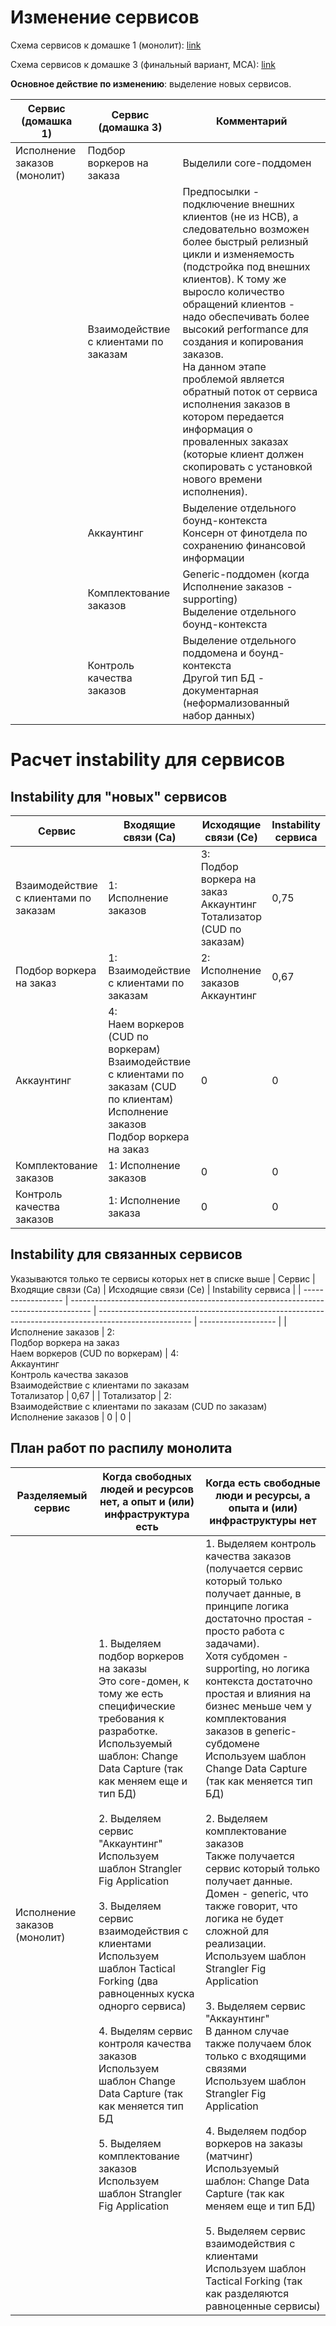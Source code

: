 # Изменение сервисов
Схема сервисов к домашке 1 (монолит): [link](https://github.com/cvartan/system-analysis/blob/main/homework4/Services%20%28homework1%29.drawio.png)

Схема сервисов к домашке 3 (финальный вариант, МСА): [link](https://github.com/cvartan/system-analysis/blob/main/homework4/Services%20%28homework3%29.drawio.png)

**Основное действие по изменению**: выделение новых сервисов.

| Сервис (домашка 1)           | Сервис (домашка 3)                    | Комментарий                                                                                                                                                                                                                                                                                                                                                                                                                                                                                                            |
| ---------------------------- | ------------------------------------- | ---------------------------------------------------------------------------------------------------------------------------------------------------------------------------------------------------------------------------------------------------------------------------------------------------------------------------------------------------------------------------------------------------------------------------------------------------------------------------------------------------------------------- |
| Исполнение заказов (монолит) | Подбор воркеров на заказа             | Выделили core-поддомен                                                                                                                                                                                                                                                                                                                                                                                                                                                                                                 |
|                              | Взаимодействие с клиентами по заказам | Предпосылки - подключение внешних клиентов (не из HCB), а следовательно возможен более быстрый релизный цикли и изменяемость (подстройка под внешних клиентов). К тому же выросло количество обращений клиентов - надо обеспечивать более высокий performance для создания и копирования заказов.<br>На данном этапе проблемой является обратный поток от сервиса исполнения заказов в котором передается информация о проваленных заказах (которые клиент должен скопировать с установкой нового времени исполнения). |
|                              | Аккаунтинг                            | Выделение отдельного боунд-контекста<br>Консерн от финотдела по сохранению финансовой информации                                                                                                                                                                                                                                                                                                                                                                                                                       |
|                              | Комплектование заказов                | Generic-поддомен (когда Исполнение заказов - supporting)<br>Выделение отдельного боунд-контекста                                                                                                                                                                                                                                                                                                                                                                                                                       |
|                              | Контроль качества заказов             | Выделение отдельного поддомена и боунд-контекста<br>Другой тип БД - документарная (неформализованный набор данных)                                                                                                                                                                                                                                                                                                                                                                                                     |                                                                                                                                                                              |

# Расчет instability для сервисов
## Instability для "новых" сервисов
| Сервис                                | Входящие связи (Ca)                                                                                                                               | Исходящие связи (Ce)                                                        | Instability сервиса |
| ------------------------------------- | ------------------------------------------------------------------------------------------------------------------------------------------------- | --------------------------------------------------------------------------- | ------------------- |
| Взаимодействие с клиентами по заказам | 1: <br>Исполнение заказов                                                                                                                         | 3:<br>Подбор воркера на заказ<br>Аккаунтинг<br>Тотализатор (CUD по заказам) | 0,75                |
| Подбор воркера на заказ               | 1:<br>Взаимодействие с клиентами по заказам                                                                                                       | 2:<br>Исполнение заказов<br>Аккаунтинг<br>                                  | 0,67                |
| Аккаунтинг                            | 4:<br>Наем воркеров (CUD по воркерам)<br>Взаимодействие с клиентами по заказам (CUD по клиентам)<br>Исполнение заказов<br>Подбор воркера на заказ | 0                                                                           | 0                   |
| Комплектование заказов                | 1: Исполнение заказов                                                                                                                             | 0                                                                           | 0                   |
| Контроль качества заказов             | 1: Исполнение заказа                                                                                                                              | 0                                                                           | 0                   |

## Instability для связанных сервисов 
Указываются только те сервисы которых нет в списке выше
| Сервис             | Входящие связи (Ca)                                                                 | Исходящие связи (Ce)                                                                                  | Instability сервиса |
| ------------------ | ----------------------------------------------------------------------------------- | ----------------------------------------------------------------------------------------------------- | ------------------- |
| Исполнение заказов | 2:<br>Подбор воркера на заказ<br>Наем воркеров (CUD по воркерам)                    | 4:<br>Аккаунтинг<br>Контроль качества заказов<br>Взаимодействие с клиентами по заказам<br>Тотализатор | 0,67                |
| Тотализатор        | 2: <br>Взаимодействие с клиентами по заказам (CUD по заказам)<br>Исполнение заказов | 0                                                                                                     | 0                   |

## План работ по распилу монолита
| Разделяемый сервис           | Когда свободных людей и ресурсов нет, а опыт и (или) инфраструктура есть                                                                                                                                                                                                                                                                                                                                                                                                                                                                                                                                                             | Когда есть свободные люди и ресурсы, а опыта и (или) инфраструктуры нет                                                                                                                                                                                                                                                                                                                                                                                                                                                                                                                                                                                                                                                                                                                                                                                                                                                                                                                                                                                  |
| ---------------------------- | ------------------------------------------------------------------------------------------------------------------------------------------------------------------------------------------------------------------------------------------------------------------------------------------------------------------------------------------------------------------------------------------------------------------------------------------------------------------------------------------------------------------------------------------------------------------------------------------------------------------------------------ | -------------------------------------------------------------------------------------------------------------------------------------------------------------------------------------------------------------------------------------------------------------------------------------------------------------------------------------------------------------------------------------------------------------------------------------------------------------------------------------------------------------------------------------------------------------------------------------------------------------------------------------------------------------------------------------------------------------------------------------------------------------------------------------------------------------------------------------------------------------------------------------------------------------------------------------------------------------------------------------------------------------------------------------------------------- |
| Исполнение заказов (монолит) | 1. Выделяем подбор воркеров на заказы <br>Это core-домен, к тому же есть специфические требования к разработке.<br>Используемый шаблон: Change Data Capture (так как меняем еще и тип БД)<br><br>2. Выделяем сервис "Аккаунтинг"<br>Используем шаблон Strangler Fig Application<br><br>3. Выделяем сервис взаимодействия с клиентами <br>Используем шаблон Tactical Forking (два равноценных куска однорго сервиса)<br><br>4. Выделям сервис  контроля качества заказов<br>Используем шаблон  Change Data Capture (так как меняется тип БД<br><br>5.  Выделяем комплектование заказов<br>Используем шаблон Strangler Fig Application | 1. Выделяем контроль качества заказов (получается сервис который только получает данные, в принципе логика достаточно простая - просто работа с задачами). <br>Хотя субдомен - supporting, но логика контекста достаточно простая и влияния на бизнес меньше чем у комплектования заказов в generic-субдомене <br>Используем шаблон  Change Data Capture (так как меняется тип БД)<br><br>2. Выделяем комплектование заказов<br>Также получается сервис который только получает данные.<br>Домен - generic, что также говорит, что логика не будет сложной для реализации.<br>Используем шаблон Strangler Fig Application<br><br>3. Выделяем сервис "Аккаунтинг" <br>В данном случае также получаем блок только с входящими связями<br>Используем шаблон Strangler Fig Application<br><br>4. Выделяем подбор воркеров на заказы (матчинг)<br>Используемый шаблон: Change Data Capture (так как меняем еще и тип БД)<br><br>5. Выделяем сервис взаимодействия с клиентами<br>Используем шаблон Tactical Forking (так как разделяются равноценные сервисы) |
